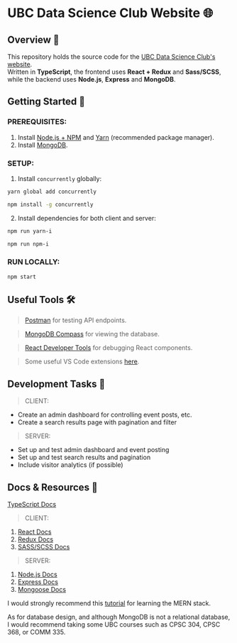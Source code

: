 # **UBC Data Science Club Website** 🌐

## **Overview** 📖
This repository holds the source code for the [UBC Data Science Club's website](https://ubcdsci.club/home). \
Written in **TypeScript**, the frontend uses **React + Redux** and **Sass/SCSS**, while the backend uses **Node.js**, **Express** and **MongoDB**.

## **Getting Started** 🚀
### PREREQUISITES:
1. Install [Node.js + NPM](https://nodejs.org/en/download/) and [Yarn](https://classic.yarnpkg.com/en/docs/install/#windows-stable) (recommended package manager).
1. Install [MongoDB](https://www.mongodb.com/try/download/community).

### SETUP:
1. Install `concurrently` globally:
```bash
yarn global add concurrently
```
```bash
npm install -g concurrently
```
2. Install dependencies for both client and server:
```bash
npm run yarn-i
```
```bash
npm run npm-i
```

### RUN LOCALLY:
```bash
npm start
```

## **Useful Tools** 🛠️
> [Postman](https://www.postman.com/downloads/) for testing API endpoints.

> [MongoDB Compass](https://www.mongodb.com/try/download/compass) for viewing the database.

> [React Developer Tools](https://chrome.google.com/webstore/detail/react-developer-tools/fmkadmapgofadopljbjfkapdkoienihi) for debugging React components.

> Some useful VS Code extensions [here](.vscode/extensions.json).

## **Development Tasks** 📝
> CLIENT:
- Create an admin dashboard for controlling event posts, etc.
- Create a search results page with pagination and filter

> SERVER:
- Set up and test admin dashboard and event posting
- Set up and test search results and pagination
- Include visitor analytics (if possible)

## **Docs & Resources** 📑
[TypeScript Docs](https://www.typescriptlang.org/docs/home.html)

> CLIENT:
1. [React Docs](https://reactjs.org/docs/getting-started.html)
1. [Redux Docs](https://redux.js.org/introduction/getting-started)
1. [SASS/SCSS Docs](https://sass-lang.com/documentation)

> SERVER:
1. [Node.js Docs](https://nodejs.org/en/docs/)
1. [Express Docs](https://expressjs.com/en/4x/api.html)
1. [Mongoose Docs](https://mongoosejs.com/docs/guide.html)

I would strongly recommend this [tutorial](https://www.youtube.com/playlist?list=PL0Zuz27SZ-6P4dQUsoDatjEGpmBpcOW8V) for learning the MERN stack.

As for database design, and although MongoDB is not a relational database, I would recommend taking some UBC courses such as CPSC 304, CPSC 368, or COMM 335.
